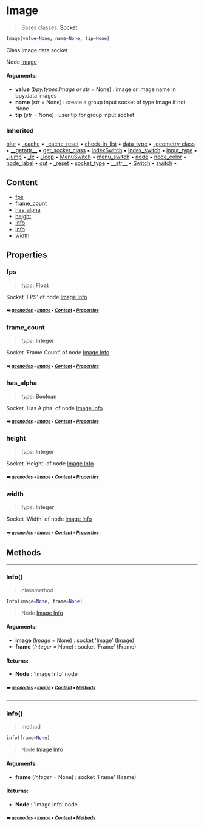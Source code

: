 # Image

> Bases classes: [Socket](geono-socket.md#socket)

``` python
Image(value=None, name=None, tip=None)
```

Class Image data socket

Node [Image](https://docs.blender.org/manual/en/latest/modeling/geometry_nodes/../../editors/texture_node/types/input/image.html)

#### Arguments:
- **value** (_bpy.types.Image or str_ = None) : image or image name in bpy.data.images
- **name** (_str_ = None) : create a group input socket of type Image if not None
- **tip** (_str_ = None) : user tip for group input socket

### Inherited

[blur](geono-socket.md#blur) :black_small_square: [\_cache](geono-nodecache.md#_cache) :black_small_square: [\_cache_reset](geono-nodecache.md#_cache_reset) :black_small_square: [check_in_list](geono-socket.md#check_in_list) :black_small_square: [data_type](geono-socket.md#data_type) :black_small_square: [\_geometry_class](geono-socket.md#_geometry_class) :black_small_square: [\_\_getattr__](geono-socket.md#__getattr__) :black_small_square: [get_socket_class](geono-socket.md#get_socket_class) :black_small_square: [IndexSwitch](geono-socket.md#indexswitch) :black_small_square: [index_switch](geono-socket.md#index_switch) :black_small_square: [input_type](geono-socket.md#input_type) :black_small_square: [\_jump](geono-socket.md#_jump) :black_small_square: [\_lc](geono-socket.md#_lc) :black_small_square: [\_lcop](geono-socket.md#_lcop) :black_small_square: [MenuSwitch](geono-socket.md#menuswitch) :black_small_square: [menu_switch](geono-socket.md#menu_switch) :black_small_square: [node](geono-socket.md#node) :black_small_square: [node_color](geono-socket.md#node_color) :black_small_square: [node_label](geono-socket.md#node_label) :black_small_square: [out](geono-socket.md#out) :black_small_square: [\_reset](geono-socket.md#_reset) :black_small_square: [socket_type](geono-socket.md#socket_type) :black_small_square: [\_\_str__](geono-socket.md#__str__) :black_small_square: [Switch](geono-socket.md#switch) :black_small_square: [switch](geono-socket.md#switch) :black_small_square:

## Content

- [fps](geono-image.md#fps)
- [frame_count](geono-image.md#frame_count)
- [has_alpha](geono-image.md#has_alpha)
- [height](geono-image.md#height)
- [Info](geono-image.md#info)
- [info](geono-image.md#info)
- [width](geono-image.md#width)

## Properties



### fps

> _type_: **Float**
>

Socket 'FPS' of node [Image Info](https://docs.blender.org/manual/en/latest/modeling/geometry_nodes/input/scene/image_info.html)

##### <sub>:arrow_right: [geonodes](index.md#geonodes) :black_small_square: [Image](geono-image.md#image) :black_small_square: [Content](geono-image.md#content) :black_small_square: [Properties](geono-image.md#properties)</sub>

### frame_count

> _type_: **Integer**
>

Socket 'Frame Count' of node [Image Info](https://docs.blender.org/manual/en/latest/modeling/geometry_nodes/input/scene/image_info.html)

##### <sub>:arrow_right: [geonodes](index.md#geonodes) :black_small_square: [Image](geono-image.md#image) :black_small_square: [Content](geono-image.md#content) :black_small_square: [Properties](geono-image.md#properties)</sub>

### has_alpha

> _type_: **Boolean**
>

Socket 'Has Alpha' of node [Image Info](https://docs.blender.org/manual/en/latest/modeling/geometry_nodes/input/scene/image_info.html)

##### <sub>:arrow_right: [geonodes](index.md#geonodes) :black_small_square: [Image](geono-image.md#image) :black_small_square: [Content](geono-image.md#content) :black_small_square: [Properties](geono-image.md#properties)</sub>

### height

> _type_: **Integer**
>

Socket 'Height' of node [Image Info](https://docs.blender.org/manual/en/latest/modeling/geometry_nodes/input/scene/image_info.html)

##### <sub>:arrow_right: [geonodes](index.md#geonodes) :black_small_square: [Image](geono-image.md#image) :black_small_square: [Content](geono-image.md#content) :black_small_square: [Properties](geono-image.md#properties)</sub>

### width

> _type_: **Integer**
>

Socket 'Width' of node [Image Info](https://docs.blender.org/manual/en/latest/modeling/geometry_nodes/input/scene/image_info.html)

##### <sub>:arrow_right: [geonodes](index.md#geonodes) :black_small_square: [Image](geono-image.md#image) :black_small_square: [Content](geono-image.md#content) :black_small_square: [Properties](geono-image.md#properties)</sub>

## Methods



----------
### Info()

> classmethod

``` python
Info(image=None, frame=None)
```

> Node [Image Info](https://docs.blender.org/manual/en/latest/modeling/geometry_nodes/input/scene/image_info.html)

#### Arguments:
- **image** (_Image_ = None) : socket 'Image' (Image)
- **frame** (_Integer_ = None) : socket 'Frame' (Frame)



#### Returns:
- **Node** : 'Image Info' node

##### <sub>:arrow_right: [geonodes](index.md#geonodes) :black_small_square: [Image](geono-image.md#image) :black_small_square: [Content](geono-image.md#content) :black_small_square: [Methods](geono-image.md#methods)</sub>

----------
### info()

> method

``` python
info(frame=None)
```

> Node [Image Info](https://docs.blender.org/manual/en/latest/modeling/geometry_nodes/input/scene/image_info.html)

#### Arguments:
- **frame** (_Integer_ = None) : socket 'Frame' (Frame)



#### Returns:
- **Node** : 'Image Info' node

##### <sub>:arrow_right: [geonodes](index.md#geonodes) :black_small_square: [Image](geono-image.md#image) :black_small_square: [Content](geono-image.md#content) :black_small_square: [Methods](geono-image.md#methods)</sub>